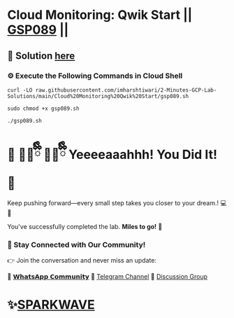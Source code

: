 # Cloud Monitoring: Qwik Start || [GSP089](https://www.cloudskillsboost.google/focuses/10599?parent=catalog) ||

## 🔑 Solution [here](https://youtu.be/L3Q8sE0dkUQ)

### ⚙️ Execute the Following Commands in Cloud Shell

```
curl -LO raw.githubusercontent.com/imharshtiwari/2-Minutes-GCP-Lab-Solutions/main/Cloud%20Monitoring%20Qwik%20Start/gsp089.sh

sudo chmod +x gsp089.sh

./gsp089.sh
```

# 🎉 🐻‍❄️ྀིྀི 🐻‍❄️ྀིྀི Yeeeeaaahhh! You Did It! 🎉


Keep pushing forward—every small step takes you closer to your dream.! 💻🚀

You've successfully completed the lab. **Miles to go!** 🚀


### 💬 Stay Connected with Our Community!

👉 Join the conversation and never miss an update:

💚 [𝗪𝗵𝗮𝘁𝘀𝗔𝗽𝗽 𝗖𝗼𝗺𝗺𝘂𝗻𝗶𝘁𝘆](https://chat.whatsapp.com/)
📢 [Telegram Channel](https://t.me/sparkwave.01)
👥 [Discussion Group](https://t.me/sparkwave.01chats)

# ✨[SPARKWAVE](https://www.youtube.com/@sparkwave.01)

